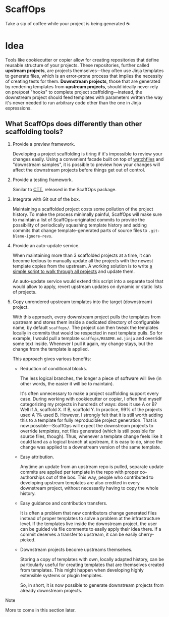 # ScaffOps
Take a sip of coffee while your project is being generated ☕

# Idea
Tools like cookiecutter or copier allow for creating repositories that define reusable structure of your projects.
These repositories, further called **upstream projects**, are projects themselves—they often use Jinja templates to generate files,
which is an error-prone process that implies the necessity of creating tests for them.
**Downstream projects**, those that are generated by rendering templates from **upstream projects**,
should ideally never rely on pre/post "hooks" to complete project scaffolding—instead, the downstream project
should feed templates with parameters written the way it's never needed to run arbitrary code other than
the one in Jinja expressions.

## What ScaffOps does differently than other scaffolding tools?
1. Provide a preview framework.

   Developing a project scaffolding is tiring if it's impossible to review your changes easily.
   Using a convenient facade built on top of [watchfiles](https://github.com/samuelcolvin/watchfiles) and "downstream samples", it is possible to preview how your changes will affect
   the downstream projects before things get out of control.

1. Provide a testing framework.

   Similar to [CTT](https://github.com/kyleking/copier-template-tester), released in the ScaffOps package.

1. Integrate with Git out of the box.

   Maintaining a scaffolded project costs some pollution of the project history. To make the process minimally painful, ScaffOps will make sure to maintain a list of ScaffOps-originated commits
   to provide the possibility of periodically squashing template history and adding commits that change template-generated parts of source files to `.git-blame-ignore-revs`.

1. Provide an auto-update service.

   When maintaining more than 3 scaffolded projects at a time, it can become tedious to manually update all the projects with the newest template copies from the upstream.
   A working solution is to write [a simple script to walk through all projects](https://github.com/jaraco/jaraco.develop/blob/main/jaraco/develop/update-projects.py) and update them.

   An auto-update service would extend this script into a separate tool that would allow to apply, revert upstream updates on dynamic or static lists of projects.

1. Copy unrendered upstream templates into the target (downstream) project.

   With this approach, every downstream project pulls the templates from upstream and stores them inside a dedicated directory of configurable name, by default `scaffops/`.
   The project can then tweak the templates locally in commits that would be respected in next template pulls.
   So for example, I would pull a template `scaffops/README.md.jinja` and override some text inside. Whenever I pull it again, my change stays, but the change from the template is applied.

   This approach gives various benefits:
   - Reduction of conditional blocks.

     The less logical branches, the longer a piece of software will live (in other words, the easier it will be to maintain).

     It's often unnecessary to make a project scaffolding support every case. During working with cookiecutter or copier, I often find myself categorizing
     my projects in hundreds of ways: does it use A or B? Well if A, scaffold X. If B, scaffold Y. In practice, 99% of the projects used A 1% used B. However, I strongly felt that it is
     still worth adding this to a template for fully reproducible project generation. That is now possible—ScaffOps will expect the downstream projects to override _templates_, not files
     generated (which is still possible for source files, though).
     Thus, whenever a template change feels like it could land as a logical branch at upstream, it is easy to do, since the change was applied to a downstream version of the same template.

   - Easy attribution.

     Anytime an update from an upstream repo is pulled, separate update commits are applied per template in the repo with proper co-authorships out of the box.
     This way, people who contributed to developing upstream templates are also credited in every downstream project, without necessarily having to copy the whole history.

   - Easy guidance and contribution transfers.

     It is often a problem that new contributors change generated files instead of proper templates to solve a problem at the infrastructure level. If the templates live inside the downstream project,
     the user can be guided via file comments to easily apply their idea there. If a commit deserves a transfer to upstream, it can be easily cherry-picked.

   - Downstream projects become upstreams themselves.

     Storing a copy of templates with own, locally adapted history, can be particularly useful for creating templates that are themselves created from templates.
     This might happen when developing highly extensible systems or plugin templates.

     So, in short, it is now possible to generate downstream projects from already downstream projects.

> [!note]
> More to come in this section later.
